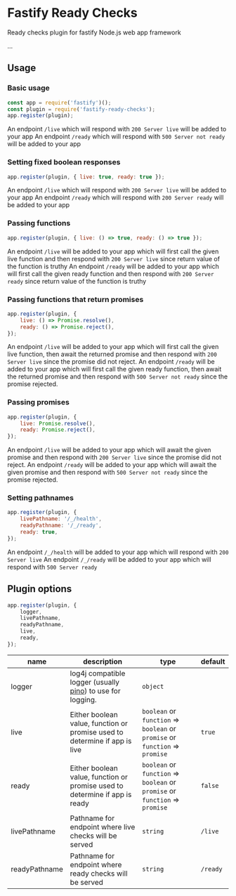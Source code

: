 # Fastify Ready Checks

Ready checks plugin for fastify Node.js web app framework

...

## Usage

### Basic usage

```js
const app = require('fastify')();
const plugin = require('fastify-ready-checks');
app.register(plugin);
```

An endpoint `/live` which will respond with `200 Server live` will be added to your app
An endpoint `/ready` which will respond with `500 Server not ready` will be added to your app

### Setting fixed boolean responses

```js
app.register(plugin, { live: true, ready: true });
```

An endpoint `/live` which will respond with `200 Server live` will be added to your app
An endpoint `/ready` which will respond with `200 Server ready` will be added to your app

### Passing functions

```js
app.register(plugin, { live: () => true, ready: () => true });
```

An endpoint `/live` will be added to your app which will first call the given live function and then respond with `200 Server live` since return value of the function is truthy
An endpoint `/ready` will be added to your app which will first call the given ready function and then respond with `200 Server ready` since return value of the function is truthy

### Passing functions that return promises

```js
app.register(plugin, {
    live: () => Promise.resolve(),
    ready: () => Promise.reject(),
});
```

An endpoint `/live` will be added to your app which will first call the given live function, then await the returned promise and then respond with `200 Server live` since the promise did not reject.
An endpoint `/ready` will be added to your app which will first call the given ready function, then await the returned promise and then respond with `500 Server not ready` since the promise rejected.

### Passing promises

```js
app.register(plugin, {
    live: Promise.resolve(),
    ready: Promise.reject(),
});
```

An endpoint `/live` will be added to your app which will await the given promise and then respond with `200 Server live` since the promise did not reject.
An endpoint `/ready` will be added to your app which will await the given promise and then respond with `500 Server not ready` since the promise rejected.

### Setting pathnames

```js
app.register(plugin, {
    livePathname: '/_/health',
    readyPathname: '/_/ready',
    ready: true,
});
```

An endpoint `/_/health` will be added to your app which will respond with `200 Server live`
An endpoint `/_/ready` will be added to your app which will respond with `500 Server ready`

## Plugin options

```js
app.register(plugin, {
    logger,
    livePathname,
    readyPathname,
    live,
    ready,
});
```

| name          | description                                                                                      | type                                                                         | default  |
| ------------- | ------------------------------------------------------------------------------------------------ | ---------------------------------------------------------------------------- | -------- |
| logger        | log4j compatible logger (usually [pino](https://www.npmjs.com/package/pino)) to use for logging. | `object`                                                                     |          |
| live          | Either boolean value, function or promise used to determine if app is live                       | `boolean` or `function` => `boolean` or `promise` or `function` => `promise` | `true`   |
| ready         | Either boolean value, function or promise used to determine if app is ready                      | `boolean` or `function` => `boolean` or `promise` or `function` => `promise` | `false`  |
| livePathname  | Pathname for endpoint where live checks will be served                                           | `string`                                                                     | `/live`  |
| readyPathname | Pathname for endpoint where ready checks will be served                                          | `string`                                                                     | `/ready` |
